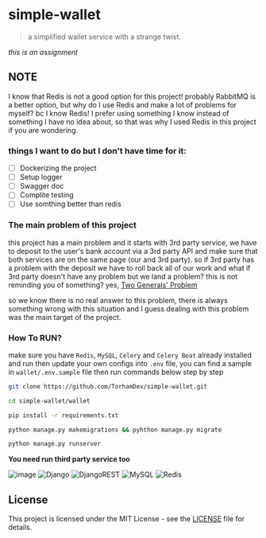 # simple-wallet

> a simplified wallet service with a strange twist.

_*this is an assignment*_

## NOTE

I know that Redis is not a good option for this project! probably RabbitMQ is a better option, but why do I use Redis and make a lot of problems for myself? bc I know Redis! I prefer using something I know instead of something I have no idea about, so that was why I used Redis in this project if you are wondering.

### things I want to do but I don't have time for it:

- [ ] Dockerizing the project
- [ ] Setup logger
- [ ] Swagger doc
- [ ] Complite testing
- [ ] Use somthing better than redis

### The main problem of this project

this project has a main problem and it starts with 3rd party service, we have to deposit to the user's bank account via a 3rd party API and make sure that both services are on the same page (our and 3rd party).
so if 3rd party has a problem with the deposit we have to roll back all of our work and what if 3rd party doesn't have any problem but we land a problem? this is not reminding you of something? yes, [Two Generals' Problem](https://www.designgurus.io/answers/detail/what-is-the-two-generals-problem)

so we know there is no real answer to this problem, there is always something wrong with this situation and I guess dealing with this problem was the main target of the project.

### How To RUN?

make sure you have `Redis`, `MySQL`, `Celery` and `Celery Beat` already installed and run
then update your own configs into `.env` file, you can find a sample in `wallet/.env.sample` file
then run commands below step by step

```bash
git clone https://github.com/TorhamDev/simple-wallet.git

cd simple-wallet/wallet

pip install -r requirements.txt

python manage.py makemigrations && pyhthon manage.py migrate

python manage.py runserver
```
**You need run third party service too**

![image](https://img.shields.io/badge/Python-FFD43B?style=for-the-badge&logo=python&logoColor=blue)
![Django](https://img.shields.io/badge/django-%23092E20.svg?style=for-the-badge&logo=django&logoColor=white)
![DjangoREST](https://img.shields.io/badge/DJANGO-REST-ff1709?style=for-the-badge&logo=django&logoColor=white&color=ff1709&labelColor=gray)
![MySQL](https://img.shields.io/badge/mysql-4479A1.svg?style=for-the-badge&logo=mysql&logoColor=white)
![Redis](https://img.shields.io/badge/redis-%23DD0031.svg?style=for-the-badge&logo=redis&logoColor=white)

## License

This project is licensed under the MIT License - see the [LICENSE](./LICENSE) file for details.
